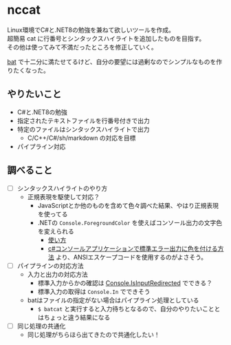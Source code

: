 # nccat
Linux環境でC#と.NET8の勉強を兼ねて欲しいツールを作成。 \
超簡易 cat に行番号とシンタックスハイライトを追加したものを目指す。\
その他は使ってみて不満だったところを修正していく。

[bat](https://github.com/sharkdp/bat) で十二分に満たせてるけど、自分の要望には過剰なのでシンプルなものを作りたくなった。

## やりたいこと
- C#と.NET8の勉強
- 指定されたテキストファイルを行番号付きで出力
- 特定のファイルはシンタックスハイライトで出力
  - C/C++/C#/sh/markdown の対応を目標
- パイプライン対応

## 調べること
- [ ] シンタックスハイライトのやり方
  - 正規表現を駆使して対応？
    - JavaScriptとか他のものを含めて色々調べた結果、やはり正規表現を使ってる
    - .NETの `Console.ForegroundColor` を使えばコンソール出力の文字色を変えられる
      - [使い方](https://learn.microsoft.com/ja-jp/dotnet/api/system.console.foregroundcolor?view=net-8.0)
      - [c#コンソールアプリケーションで標準エラー出力に色を付ける方法](https://qiita.com/rougemeilland/items/9f272db7e0252c2f48d3) より、ANSIエスケープコードを使用するのがよさそう。
- [ ] パイプラインの対応方法
  - 入力と出力の対応方法
    - 標準入力からかの確認は [Console.IsInputRedirected](https://learn.microsoft.com/en-us/dotnet/api/system.console.isinputredirected?view=netframework-4.8#System_Console_IsInputRedirected) でできる？
    - 標準入力の取得は `Console.In` でできそう
  - batはファイルの指定がない場合はパイプライン処理としている
    - `$ batcat` と実行すると入力待ちとなるので、自分のやりたいこととはちょっと違う結果になる
- [ ] 同じ処理の共通化
  - 同じ処理がちらほら出てきたので共通化したい！
